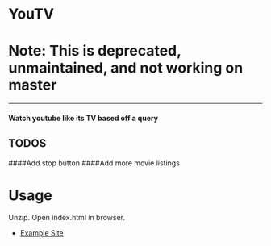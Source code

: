 # YouTV

# Note: This is deprecated, unmaintained, and not working on master

---

#### Watch youtube like its TV based off a query
## TODOS
####Add stop button
####Add more movie listings
# Usage

Unzip. Open index.html in browser. 



* [Example Site](http://roberthgrayson.site44.com/projects/youtubeTV/index.html)
